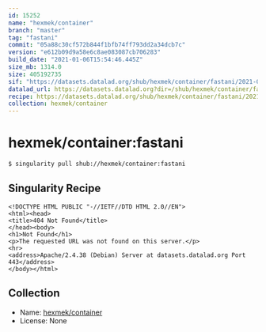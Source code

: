 ```yaml
---
id: 15252
name: "hexmek/container"
branch: "master"
tag: "fastani"
commit: "05a88c30cf572b844f1bfb74ff793dd2a34dcb7c"
version: "e612b09d9a58e6c8ae083087cb706283"
build_date: "2021-01-06T15:54:46.445Z"
size_mb: 1314.0
size: 405192735
sif: "https://datasets.datalad.org/shub/hexmek/container/fastani/2021-01-06-05a88c30-e612b09d/e612b09d9a58e6c8ae083087cb706283.sif"
datalad_url: https://datasets.datalad.org?dir=/shub/hexmek/container/fastani/2021-01-06-05a88c30-e612b09d/
recipe: https://datasets.datalad.org/shub/hexmek/container/fastani/2021-01-06-05a88c30-e612b09d/Singularity
collection: hexmek/container
---
```


# hexmek/container:fastani

```bash
$ singularity pull shub://hexmek/container:fastani
```

## Singularity Recipe

```singularity
<!DOCTYPE HTML PUBLIC "-//IETF//DTD HTML 2.0//EN">
<html><head>
<title>404 Not Found</title>
</head><body>
<h1>Not Found</h1>
<p>The requested URL was not found on this server.</p>
<hr>
<address>Apache/2.4.38 (Debian) Server at datasets.datalad.org Port 443</address>
</body></html>
```

## Collection

 - Name: [hexmek/container](https://github.com/hexmek/container)
 - License: None

